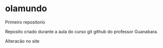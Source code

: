 # olamundo
 Primeiro repositorio

Reposito criado durante a aula do curso git github do professor Guanabara.

Alteracão no site
